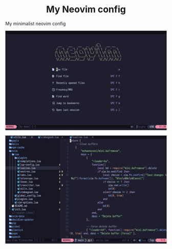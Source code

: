 <h1 align="center">My Neovim config</h1>
My minimalist neovim config

![Homepage](images/Home.png)

![Editing](images/Editor.png)
